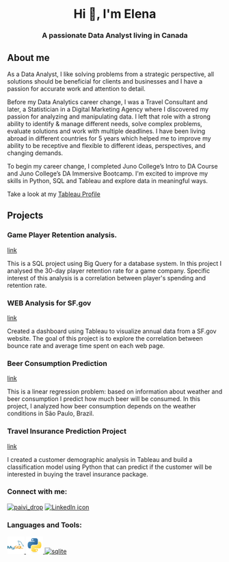 <h1 align="center">Hi 👋, I'm Elena</h1>
<h3 align="center">A passionate Data Analyst living in Canada</h3>

## About me

As a Data Analyst, I like solving problems from a strategic perspective, all solutions should be beneficial for clients and businesses and I have a passion for accurate work and attention to detail.

Before my Data Analytics career change, I was a Travel Consultant and later, a Statistician in a Digital Marketing Agency where I discovered my passion for analyzing and manipulating data. I left that role with a strong ability to identify & manage different needs, solve complex problems, evaluate solutions and work with multiple deadlines.
I have been living abroad in different countries for 5 years which helped me to improve my ability to be receptive and flexible to different ideas, perspectives, and changing demands.

To begin my career change, I completed Juno College’s Intro to DA Course and Juno College’s DA Immersive Bootcamp.
I'm excited to improve my skills in Python, SQL and Tableau and explore data in meaningful ways.

Take a look at my [Tableau Profile](https://public.tableau.com/app/profile/fedotova.elena)

## Projects
### Game Player Retention analysis.

[link](https://github.com/Fedotova-Elena/ProjectOne) 

This is a SQL project using Big Query for a database system.
In this project I analysed the 30-day player retention rate for a game company. 
Specific interest of this analysis is a correlation between player's spending and retention rate. 

### WEB Analysis for SF.gov

[link](https://github.com/Fedotova-Elena/DataProtfolio/tree/main/Tableau%20Project) 

Created a dashboard using Tableau to visualize annual data from a SF.gov website. 
The goal of this project is to explore the correlation between bounce rate and average time spent on each web page.

### Beer Consumption Prediction

[link](https://github.com/Fedotova-Elena/DataProtfolio/tree/main/Beer%20Consumption%20project) 

This is a linear regression problem: based on information about weather and beer consumption I predict how much beer will be consumed. In this project, I analyzed how beer consumption depends on the weather conditions in São Paulo, Brazil.

### Travel Insurance Prediction Project

[link](https://github.com/Fedotova-Elena/DataProtfolio/tree/main/Capstone%20Project)

I created a customer demographic analysis in Tableau and build a classification model using Python that can predict if the customer will be interested in buying the travel insurance package.

<h3 align="left">Connect with me:</h3>
<p align="left">
<a href="https://twitter.com/paivi_drop" target="blank"><img align="center" src="https://raw.githubusercontent.com/rahuldkjain/github-profile-readme-generator/master/src/images/icons/Social/twitter.svg" alt="paivi_drop" height="30" width="40" /></a>
<a href="https://linkedin.com/in/elena-fedotova-8444bb114/" target="_blank" rel="noopener"><img src="https://icon.signature.email/social/linkedin-square-small-0077b5-FFFFFF.png" alt="LinkedIn icon" width="30" height="30" border="0" valign="bottom"/></a>&nbsp;
</p>

<h3 align="left">Languages and Tools:</h3>
<p align="left"> <a href="https://www.mysql.com/" target="_blank" rel="noreferrer"> <img src="https://raw.githubusercontent.com/devicons/devicon/master/icons/mysql/mysql-original-wordmark.svg" alt="mysql" width="40" height="40"/> </a> <a href="https://www.python.org" target="_blank" rel="noreferrer"> <img src="https://raw.githubusercontent.com/devicons/devicon/master/icons/python/python-original.svg" alt="python" width="40" height="40"/> </a> <a href="https://www.sqlite.org/" target="_blank" rel="noreferrer"> <img src="https://www.vectorlogo.zone/logos/sqlite/sqlite-icon.svg" alt="sqlite" width="40" height="40"/> </a> </p>
